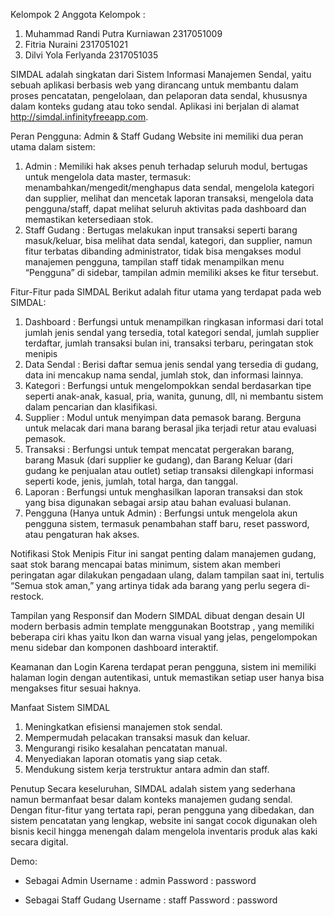 Kelompok 2 
Anggota Kelompok :
1. Muhammad Randi Putra Kurniawan 2317051009
2. Fitria Nuraini 2317051021
3. Dilvi Yola Ferlyanda 2317051035

SIMDAL adalah singkatan dari Sistem Informasi Manajemen Sendal, yaitu sebuah aplikasi berbasis web yang dirancang untuk membantu dalam proses pencatatan, pengelolaan, dan pelaporan data sendal, khususnya dalam konteks gudang atau toko sendal. Aplikasi ini berjalan di alamat http://simdal.infinityfreeapp.com.

Peran Pengguna: Admin & Staff Gudang
Website ini memiliki dua peran utama dalam sistem:
1.	Admin : Memiliki hak akses penuh terhadap seluruh modul, bertugas untuk mengelola data master, termasuk: menambahkan/mengedit/menghapus data sendal, mengelola kategori dan supplier, melihat dan mencetak laporan transaksi, mengelola data pengguna/staff, dapat melihat seluruh aktivitas pada dashboard dan memastikan ketersediaan stok.
2.	Staff Gudang : Bertugas melakukan input transaksi seperti barang masuk/keluar, bisa melihat data sendal, kategori, dan supplier, namun fitur terbatas dibanding administrator, tidak bisa mengakses modul manajemen pengguna, tampilan staff tidak menampilkan menu “Pengguna” di sidebar, tampilan admin memiliki akses ke fitur tersebut.

Fitur-Fitur pada SIMDAL
Berikut adalah fitur utama yang terdapat pada web SIMDAL:
1. Dashboard : Berfungsi untuk menampilkan ringkasan informasi dari total jumlah jenis sendal yang tersedia, total kategori sendal, jumlah supplier terdaftar, jumlah transaksi bulan ini, transaksi terbaru, peringatan stok menipis 
2. Data Sendal : Berisi daftar semua jenis sendal yang tersedia di gudang, data ini mencakup nama sendal, jumlah stok, dan informasi lainnya.
3. Kategori : Berfungsi untuk mengelompokkan sendal berdasarkan tipe seperti anak-anak, kasual, pria, wanita, gunung, dll, ni membantu sistem dalam pencarian dan klasifikasi.
4. Supplier : Modul untuk menyimpan data pemasok barang. Berguna untuk melacak dari mana barang berasal jika terjadi retur atau evaluasi pemasok.
5. Transaksi : Berfungsi untuk tempat mencatat pergerakan barang, barang Masuk (dari supplier ke gudang), dan Barang Keluar (dari gudang ke penjualan atau outlet)
setiap transaksi dilengkapi informasi seperti kode, jenis, jumlah, total harga, dan tanggal.
6. Laporan : Berfungsi untuk menghasilkan laporan transaksi dan stok yang bisa digunakan sebagai arsip atau bahan evaluasi bulanan.
7. Pengguna (Hanya untuk Admin) : Berfungsi untuk mengelola akun pengguna sistem, termasuk penambahan staff baru, reset password, atau pengaturan hak akses.

Notifikasi Stok Menipis
Fitur ini sangat penting dalam manajemen gudang, saat stok barang mencapai batas minimum, sistem akan memberi peringatan agar dilakukan pengadaan ulang, dalam tampilan saat ini, tertulis “Semua stok aman,” yang artinya tidak ada barang yang perlu segera di-restock.

Tampilan yang Responsif dan Modern
SIMDAL dibuat dengan desain UI modern berbasis admin template menggunakan Bootstrap , yang memiliki beberapa ciri khas yaitu Ikon dan warna visual yang jelas, pengelompokan menu sidebar dan komponen dashboard interaktif.

Keamanan dan Login
Karena terdapat peran pengguna, sistem ini memiliki halaman login dengan autentikasi, untuk memastikan setiap user hanya bisa mengakses fitur sesuai haknya.

Manfaat Sistem SIMDAL
1.	Meningkatkan efisiensi manajemen stok sendal.
2.	Mempermudah pelacakan transaksi masuk dan keluar.
3.	Mengurangi risiko kesalahan pencatatan manual.
4.	Menyediakan laporan otomatis yang siap cetak.
5.	Mendukung sistem kerja terstruktur antara admin dan staff.

Penutup
Secara keseluruhan, SIMDAL adalah sistem yang sederhana namun bermanfaat besar dalam konteks manajemen gudang sendal. Dengan fitur-fitur yang tertata rapi, peran pengguna yang dibedakan, dan sistem pencatatan yang lengkap, website ini sangat cocok digunakan oleh bisnis kecil hingga menengah dalam mengelola inventaris produk alas kaki secara digital.

Demo:
- Sebagai Admin
Username :  admin
Password : password 

- Sebagai Staff Gudang
Username : staff
Password : password

